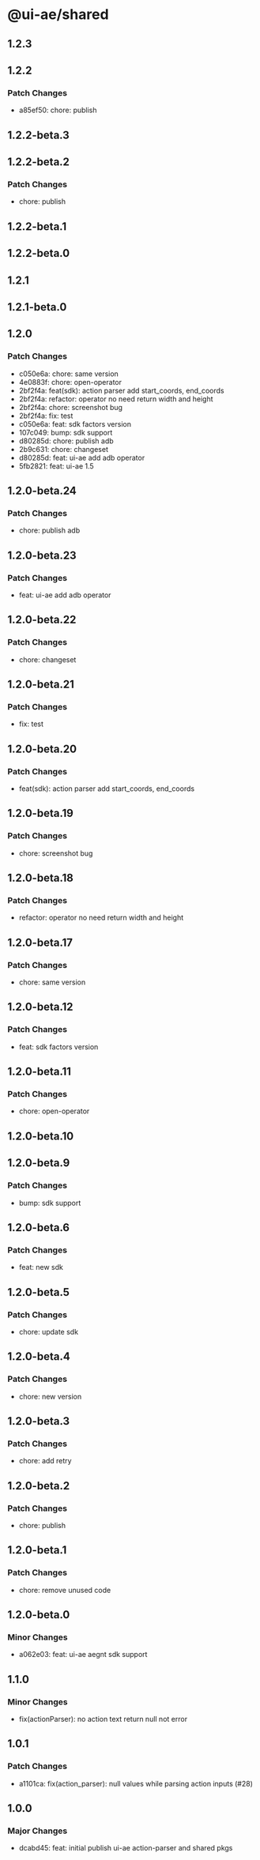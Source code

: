 # @ui-ae/shared

## 1.2.3

## 1.2.2

### Patch Changes

- a85ef50: chore: publish

## 1.2.2-beta.3

## 1.2.2-beta.2

### Patch Changes

- chore: publish

## 1.2.2-beta.1

## 1.2.2-beta.0

## 1.2.1

## 1.2.1-beta.0

## 1.2.0

### Patch Changes

- c050e6a: chore: same version
- 4e0883f: chore: open-operator
- 2bf2f4a: feat(sdk): action parser add start_coords, end_coords
- 2bf2f4a: refactor: operator no need return width and height
- 2bf2f4a: chore: screenshot bug
- 2bf2f4a: fix: test
- c050e6a: feat: sdk factors version
- 107c049: bump: sdk support
- d80285d: chore: publish adb
- 2b9c631: chore: changeset
- d80285d: feat: ui-ae add adb operator
- 5fb2821: feat: ui-ae 1.5

## 1.2.0-beta.24

### Patch Changes

- chore: publish adb

## 1.2.0-beta.23

### Patch Changes

- feat: ui-ae add adb operator

## 1.2.0-beta.22

### Patch Changes

- chore: changeset

## 1.2.0-beta.21

### Patch Changes

- fix: test

## 1.2.0-beta.20

### Patch Changes

- feat(sdk): action parser add start_coords, end_coords

## 1.2.0-beta.19

### Patch Changes

- chore: screenshot bug

## 1.2.0-beta.18

### Patch Changes

- refactor: operator no need return width and height

## 1.2.0-beta.17

### Patch Changes

- chore: same version

## 1.2.0-beta.12

### Patch Changes

- feat: sdk factors version

## 1.2.0-beta.11

### Patch Changes

- chore: open-operator

## 1.2.0-beta.10

## 1.2.0-beta.9

### Patch Changes

- bump: sdk support

## 1.2.0-beta.6

### Patch Changes

- feat: new sdk

## 1.2.0-beta.5

### Patch Changes

- chore: update sdk

## 1.2.0-beta.4

### Patch Changes

- chore: new version

## 1.2.0-beta.3

### Patch Changes

- chore: add retry

## 1.2.0-beta.2

### Patch Changes

- chore: publish

## 1.2.0-beta.1

### Patch Changes

- chore: remove unused code

## 1.2.0-beta.0

### Minor Changes

- a062e03: feat: ui-ae aegnt sdk support

## 1.1.0

### Minor Changes

- fix(actionParser): no action text return null not error

## 1.0.1

### Patch Changes

- a1101ca: fix(action_parser): null values while parsing action inputs (#28)

## 1.0.0

### Major Changes

- dcabd45: feat: initial publish ui-ae action-parser and shared pkgs
